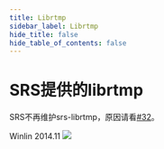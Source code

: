```yaml
---
title: Librtmp
sidebar_label: Librtmp
hide_title: false
hide_table_of_contents: false
---
```


# SRS提供的librtmp

SRS不再维护srs-librtmp，原因请看[#32](https://github.com/ossrs/srs-librtmp/issues/32)。

Winlin 2014.11
![](https://ossrs.net/gif/v1/sls.gif?site=ossrs.io&path=/lts/doc-zh-4/doc/srs-lib-rtmp)


